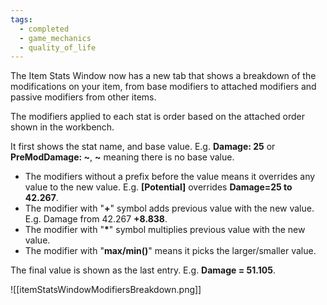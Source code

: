 ```yaml
---
tags:
  - completed
  - game_mechanics
  - quality_of_life
---
```

The Item Stats Window now has a new tab that shows a breakdown of the modifications on your item, from base modifiers to attached modifiers and passive modifiers from other items.

The modifiers applied to each stat is order based on the attached order shown in the workbench.

It first shows the stat name, and base value. E.g. **Damage: 25** or **PreModDamage: ~**, **~** meaning there is no base value.

- The modifiers without a prefix before the value means it overrides any value to the new value. E.g. **[Potential]** overrides **Damage=25 to 42.267**.
- The modifier with "**+**" symbol adds previous value with the new value. E.g. Damage from 42.267 **+8.838**.
- The modifier with "**\***" symbol multiplies previous value with the new value.
- The modifier with "**max/min()**" means it picks the larger/smaller value.

The final value is shown as the last entry. E.g. **Damage = 51.105**.


![[itemStatsWindowModifiersBreakdown.png]]